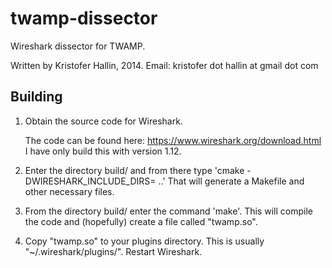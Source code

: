 # twamp-dissector

Wireshark dissector for TWAMP.
 
Written by Kristofer Hallin, 2014.
Email: kristofer dot hallin at gmail dot com


## Building

1. Obtain the source code for Wireshark.

   The code can be found here: https://www.wireshark.org/download.html
   I have only build this with version 1.12.

2. Enter the directory build/ and from there type 'cmake
   -DWIRESHARK_INCLUDE_DIRS=<path to the wireshark source code> ..'
   That will generate a Makefile and other necessary files.

3. From the directory build/ enter the command 'make'. This will
   compile the code and (hopefully) create a file called "twamp.so".

4. Copy "twamp.so" to your plugins directory. This is usually
   "~/.wireshark/plugins/". Restart Wireshark.
